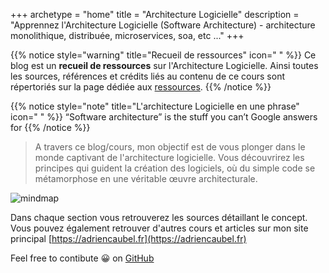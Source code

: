 +++
archetype = "home"
title = "Architecture Logicielle"
description = "Apprennez l'Architecture Logicielle (Software Architecture) - architecture monolithique, distribuée, microservices, soa, etc ..."
+++

{{% notice style="warning" title="Recueil de ressources" icon=" " %}}
Ce blog est un **recueil de ressources** sur l'Architecture Logicielle. Ainsi toutes les sources, références et crédits liés au contenu de ce cours sont répertoriés sur la page dédiée aux [ressources](../more/resources/).
{{% /notice %}}

{{% notice style="note" title="L'architecture Logicielle en une phrase" icon=" " %}}
“Software architecture” is the stuff you can’t Google answers for
{{% /notice %}}

> A travers ce blog/cours, mon objectif est de vous plonger dans le monde captivant de l'architecture logicielle. Vous découvrirez les principes qui guident la création des logiciels, où du simple code se métamorphose en une véritable œuvre architecturale.

![mindmap](/images/mind_map.svg)

Dans chaque section vous retrouverez les sources détaillant le concept.
Vous pouvez également retrouver d'autres cours et articles sur mon site principal
[https://adriencaubel.fr](https://adriencaubel.fr)

Feel free to contibute 😀 on [GitHub](https://github.com/adrien1212/livre_architectures_relearn)
